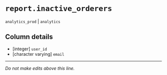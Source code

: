 # `report.inactive_orderers`
`analytics_prod` | `analytics`

## Column details
* [integer]   `user_id`
* [character varying] `email`

-------------------------------------------------------------------------------
*Do not make edits above this line.*
